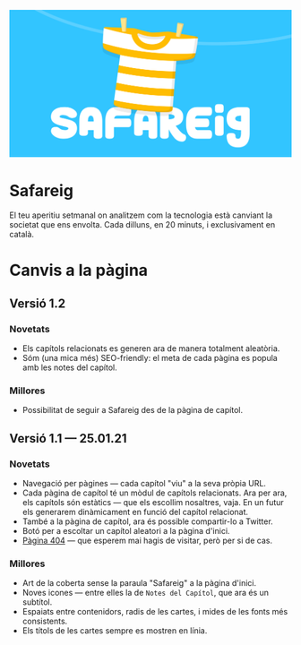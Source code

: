 [![readme-cover](./static/meta.png)](https://www.safareig.fm/)

# Safareig

El teu aperitiu setmanal on analitzem com la tecnologia està canviant la societat que ens envolta. Cada dilluns, en 20 minuts, i exclusivament en català.

# Canvis a la pàgina

## Versió 1.2

### Novetats

- Els capítols relacionats es generen ara de manera totalment aleatòria.
- Sóm (una mica més) SEO-friendly: el meta de cada pàgina es popula amb les notes del capítol.

### Millores

- Possibilitat de seguir a Safareig des de la pàgina de capítol.

## Versió 1.1 — 25.01.21

### Novetats

- Navegació per pàgines — cada capítol "viu" a la seva pròpia URL.
- Cada pàgina de capítol té un mòdul de capítols relacionats. Ara per ara, els capítols són estàtics — que els escollim nosaltres, vaja. En un futur els generarem dinàmicament en funció del capítol relacionat.
- També a la pàgina de capítol, ara és possible compartir-lo a Twitter.
- Botó per a escoltar un capítol aleatori a la pàgina d'inici.
- [Pàgina 404](https://www.safareig.fm/upsss) — que esperem mai hagis de visitar, però per si de cas.

### Millores

- Art de la coberta sense la paraula "Safareig" a la pàgina d'inici.
- Noves icones — entre elles la de `Notes del Capítol`, que ara és un subtítol.
- Espaiats entre contenidors, radis de les cartes, i mides de les fonts més consistents.
- Els títols de les cartes sempre es mostren en línia.

